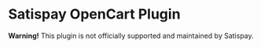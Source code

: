 # Satispay OpenCart Plugin

**Warning!** This plugin is not officially supported and maintained by Satispay.
